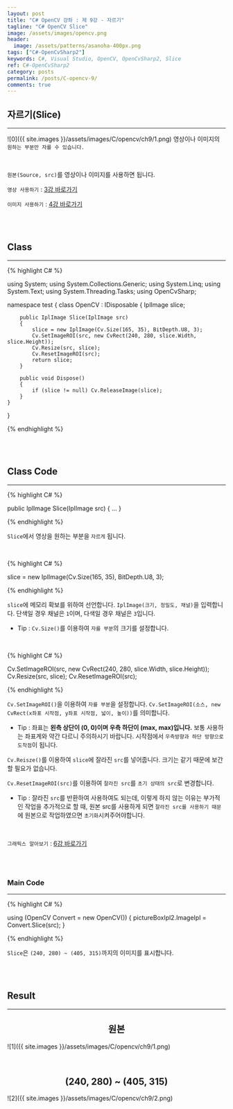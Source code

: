 ```yaml
---
layout: post
title: "C# OpenCV 강좌 : 제 9강 - 자르기"
tagline: "C# OpenCV Slice"
image: /assets/images/opencv.png
header:
  image: /assets/patterns/asanoha-400px.png
tags: ["C#-OpenCvSharp2"]
keywords: C#, Visual Studio, OpenCV, OpenCvSharp2, Slice
ref: C#-OpenCvSharp2
category: posts
permalink: /posts/C-opencv-9/
comments: true
---
```


## 자르기(Slice) ##
----------

![0]({{ site.images }}/assets/images/C/opencv/ch9/1.png)
영상이나 이미지의 `원하는 부분만 자를 수 있습니다.`

<br>    

`원본(Source, src)`를 영상이나 이미지를 사용하면 됩니다.

`영상 사용하기` : [3강 바로가기][3강]

`이미지 사용하기` : [4강 바로가기][4강]

<br>
<br>

## Class ##
----------

{% highlight C# %}

using System;
using System.Collections.Generic;
using System.Linq;
using System.Text;
using System.Threading.Tasks;
using OpenCvSharp;

namespace test
{
    class OpenCV : IDisposable
    {
        IplImage slice;
            
        public IplImage Slice(IplImage src)
        {
            slice = new IplImage(Cv.Size(165, 35), BitDepth.U8, 3);
            Cv.SetImageROI(src, new CvRect(240, 280, slice.Width, slice.Height));
            Cv.Resize(src, slice);
            Cv.ResetImageROI(src);
            return slice;
        }
            
        public void Dispose()
        {
            if (slice != null) Cv.ReleaseImage(slice);
        }
    }
}                    

{% endhighlight %}

<br>
<br>

## Class Code ##
----------

{% highlight C# %}

public IplImage Slice(IplImage src)
{
    ...
}

{% endhighlight %}

`Slice`에서 영상을 원하는 부분을 `자르게` 됩니다.

<br>

{% highlight C# %}

slice = new IplImage(Cv.Size(165, 35), BitDepth.U8, 3);

{% endhighlight %}

`slice`에 메모리 확보를 위하여 선언합니다. `IplImage(크기, 정밀도, 채널)`을 입력합니다. 단색일 경우 채널은 `1`이며, 다색일 경우 채널은 `3`입니다.

* Tip : `Cv.Size()`를 이용하여 `자를 부분`의 크기를 설정합니다.

<br>

{% highlight C# %}

Cv.SetImageROI(src, new CvRect(240, 280, slice.Width, slice.Height));
Cv.Resize(src, slice);
Cv.ResetImageROI(src);

{% endhighlight %}

`Cv.SetImageROI()`을 이용하여 `자를 부분`을 설정합니다. `Cv.SetImageROI(소스, new  CvRect(x좌표 시작점, y좌표 시작점, 넓이, 높이))`를 의미합니다.

* Tip : 좌표는 **왼측 상단이 (0, 0)이며 우측 하단이 (max, max)입니다.** 보통 사용하는 좌표계와 약간 다르니 주의하시기 바랍니다. 시작점에서 `우측방향과 하단 방향으로 도착점`이 됩니다.

`Cv.Reisze()`를 이용하여 `slice`에 잘라진 `src`를 넣어줍니다. 크기는 같기 때문에 보간할 필요가 없습니다.

`Cv.ResetImageROI(src)`를 이용하여 `잘라진 src`를 `초기 상태의 src`로 변경합니다.

* Tip : 잘라진 `src`를 반환하여 사용하여도 되는데, 이렇게 하지 않는 이유는 부가적인 작업을 추가적으로 할 때, 원본 src를 사용하게 되면 `잘라진 src를 사용하기 때문`에 원본으로 작업하였으면 `초기화`시켜주어야합니다.

<br>

`그래픽스 알아보기` : [6강 바로가기][6강]

<br>
<br>

### Main Code ##
----------

{% highlight C# %}

using (OpenCV Convert = new OpenCV())
{
    pictureBoxIpl2.ImageIpl = Convert.Slice(src);
}

{% endhighlight %}

`Slice`은 `(240, 280) ~ (405, 315)`까지의 이미지를 표시합니다.

<br>
<br>

## Result ##
----------

## <center>원본</center> ##
![1]({{ site.images }}/assets/images/C/opencv/ch9/1.png)

<br>

## <center>(240, 280) ~ (405, 315)</center> ##
![2]({{ site.images }}/assets/images/C/opencv/ch9/2.png)

[3강]: https://076923.github.io/posts/C-opencv-3/
[4강]: https://076923.github.io/posts/C-opencv-4/
[6강]: https://076923.github.io/posts/C-6/
